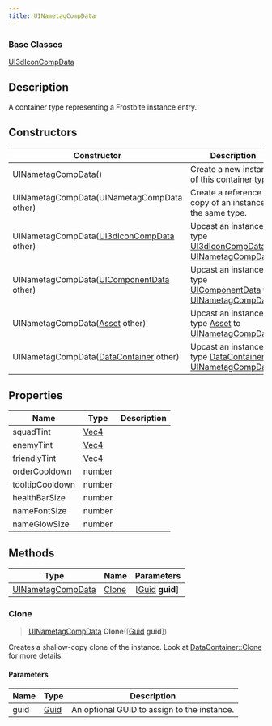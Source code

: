 ```yaml
---
title: UINametagCompData
---
```

### Base Classes

[UI3dIconCompData](UI3dIconCompData)

## Description

A container type representing a Frostbite instance entry.

## Constructors

| Constructor                                                                  | Description                                                                                                               |
| ---------------------------------------------------------------------------- | ------------------------------------------------------------------------------------------------------------------------- |
| UINametagCompData()                                                          | Create a new instance of this container type.                                                                             |
| UINametagCompData(UINametagCompData other)                                   | Create a reference copy of an instance of the same type.                                                                  |
| UINametagCompData([UI3dIconCompData](UI3dIconCompData) other)                | Upcast an instance of type [UI3dIconCompData](UI3dIconCompData) to [UINametagCompData](UINametagCompData).                |
| UINametagCompData([UIComponentData](UIComponentData) other)                  | Upcast an instance of type [UIComponentData](UIComponentData) to [UINametagCompData](UINametagCompData).                  |
| UINametagCompData([Asset](Asset) other)                                      | Upcast an instance of type [Asset](Asset) to [UINametagCompData](UINametagCompData).                                      |
| UINametagCompData([DataContainer](/vext/ref/shared/class/datacontainer) other) | Upcast an instance of type [DataContainer](/vext/ref/shared/class/datacontainer) to [UINametagCompData](UINametagCompData). |

## Properties

| Name            | Type                              | Description |
| --------------- | --------------------------------- | ----------- |
| squadTint       | [Vec4](/vext/ref/shared/class/vec4) |             |
| enemyTint       | [Vec4](/vext/ref/shared/class/vec4) |             |
| friendlyTint    | [Vec4](/vext/ref/shared/class/vec4) |             |
| orderCooldown   | number                            |             |
| tooltipCooldown | number                            |             |
| healthBarSize   | number                            |             |
| nameFontSize    | number                            |             |
| nameGlowSize    | number                            |             |

## Methods

| Type                                   | Name            | Parameters                                     |
| -------------------------------------- | --------------- | ---------------------------------------------- |
| [UINametagCompData](UINametagCompData) | [Clone](#clone) | \[[Guid](/vext/ref/shared/class/guid) **guid**\] |

### Clone

> [UINametagCompData](UINametagCompData) **Clone**(\[[Guid](/vext/ref/shared/class/guid) **guid**\])

Creates a shallow-copy clone of the instance. Look at [DataContainer::Clone](/vext/ref/shared/class/datacontainer#clone) for more details.

#### Parameters

| Name | Type         | Description                                 |
| ---- | ------------ | ------------------------------------------- |
| guid | [Guid](Guid) | An optional GUID to assign to the instance. |
